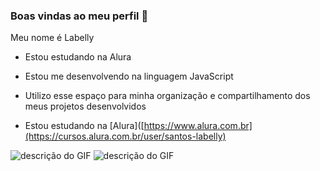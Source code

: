 ### Boas vindas ao meu perfil 🩷
Meu nome é Labelly
- Estou estudando na Alura
  
- Estou me desenvolvendo na linguagem JavaScript
  
- Utilizo esse espaço para minha organização e compartilhamento dos meus projetos desenvolvidos
  
- Estou estudando na [Alura]([https://www.alura.com.br](https://cursos.alura.com.br/user/santos-labelly)
  
![descrição do GIF](https://media.tenor.com/NmX0M5INgygAAAAi/hello-kitty.gif) ![descrição do GIF](https://media.tenor.com/_74LY7XKMqwAAAAi/sanrio-my-melody.gif)
